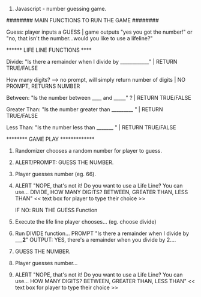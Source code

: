 1. Javascript - number guessing game.

######## MAIN FUNCTIONS TO RUN THE GAME ########

Guess: player inputs a GUESS | game outputs "yes you got the number!" or "no, that isn't the number...would you like to use a lifeline?"


****** LIFE LINE FUNCTIONS ****

Divide: "Is there a remainder when I divide by ____________"  | RETURN TRUE/FALSE

How many digits?  --> no prompt, will simply return number of digits | NO PROMPT, RETURNS NUMBER

Between: "Is the number between ____ and _____" ? | RETURN TRUE/FALSE

Greater Than: "Is the number greater than _________ " | RETURN TRUE/FALSE  

Less Than: "Is the number less than _______ " | RETURN TRUE/FALSE


******** GAME PLAY *************

1. Randomizer chooses a random number for player to guess.

2. ALERT/PROMPT: GUESS THE NUMBER.

3. Player guesses number (eg. 66). 

4. ALERT "NOPE, that's not it! Do you want to use a Life Line?  You can use... DIVIDE, HOW MANY DIGITS? BETWEEN, GREATER THAN, LESS THAN"  << text box for player to type their choice >>

    IF NO: RUN THE GUESS Function

5. Execute the life line player chooses... (eg. choose divide)

6. Run DIVIDE function... PROMPT "Is there a remainder when I divide by _______2____" 
    OUTPUT: YES, there's a remainder when you divide by 2....

7. GUESS THE NUMBER.

8. Player guesses number... 

9. ALERT "NOPE, that's not it! Do you want to use a Life Line?  You can use... HOW MANY DIGITS? BETWEEN, GREATER THAN, LESS THAN"  << text box for player to type their choice >>
